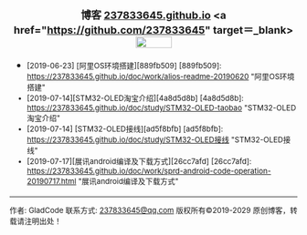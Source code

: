 # <font size=4><center>博客 [237833645.github.io](https://237833645.github.io)   <a href="https://github.com/237833645" target＝_blank><img src="https://237833645.github.io/images/2019/06/github.png" width="63" height="20"> </a>

</center>


- <font size=2>[2019-06-23] [阿里OS环境搭建][889fb509]
  [889fb509]: https://237833645.github.io/doc/work/alios-readme-20190620 "阿里OS环境搭建"
- <font size=2>[2019-07-14][STM32-OLED淘宝介绍][4a8d5d8b]
  [4a8d5d8b]: https://237833645.github.io/doc/study/STM32-OLED-taobao "STM32-OLED淘宝介绍"
- <font size=2>[2019-07-14] [STM32-OLED接线][ad5f8bfb]
  [ad5f8bfb]: https://237833645.github.io/doc/study/STM32-OLED接线 "STM32-OLED接线"
- <font size=2>[2019-07-17][展讯android编译及下载方式][26cc7afd]
  [26cc7afd]: https://237833645.github.io/doc/work/sprd-android-code-operation-20190717.html "展讯android编译及下载方式"




----------------------------------------
<font size=2> 作者: GladCode
联系方式: 237833645@qq.com
版权所有&copy;2019-2029 原创博客，转载请注明出处！
